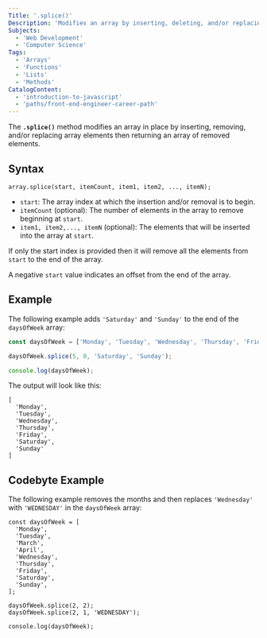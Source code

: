 ```yaml
---
Title: '.splice()'
Description: 'Modifies an array by inserting, deleting, and/or replacing array elements then returns an array of deleted elements.'
Subjects:
  - 'Web Development'
  - 'Computer Science'
Tags:
  - 'Arrays'
  - 'Functions'
  - 'Lists'
  - 'Methods'
CatalogContent:
  - 'introduction-to-javascript'
  - 'paths/front-end-engineer-career-path'
---
```


The **`.splice()`** method modifies an array in place by inserting, removing, and/or replacing array elements then returning an array of removed elements.

## Syntax

```pseudo
array.splice(start, itemCount, item1, item2, ..., itemN);
```

- `start`: The array index at which the insertion and/or removal is to begin.
- `itemCount` (optional): The number of elements in the array to remove beginning at `start`.
- `item1, item2,..., itemN` (optional): The elements that will be inserted into the array at `start`.

If only the start index is provided then it will remove all the elements from `start` to the end of the array.

A negative `start` value indicates an offset from the end of the array.

## Example

The following example adds `'Saturday'` and `'Sunday'` to the end of the `daysOfWeek` array:

```js
const daysOfWeek = ['Monday', 'Tuesday', 'Wednesday', 'Thursday', 'Friday'];

daysOfWeek.splice(5, 0, 'Saturday', 'Sunday');

console.log(daysOfWeek);
```

The output will look like this:

```shell
[
  'Monday',
  'Tuesday',
  'Wednesday',
  'Thursday',
  'Friday',
  'Saturday',
  'Sunday'
]
```

## Codebyte Example

The following example removes the months and then replaces `'Wednesday'` with `'WEDNESDAY'` in the `daysOfWeek` array:

```codebyte/javascript
const daysOfWeek = [
  'Monday',
  'Tuesday',
  'March',
  'April',
  'Wednesday',
  'Thursday',
  'Friday',
  'Saturday',
  'Sunday',
];

daysOfWeek.splice(2, 2);
daysOfWeek.splice(2, 1, 'WEDNESDAY');

console.log(daysOfWeek);
```
